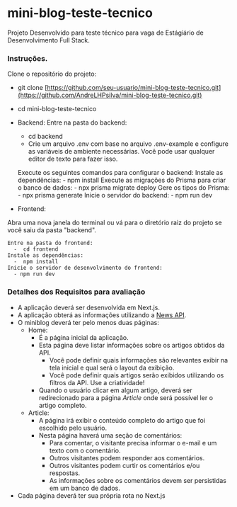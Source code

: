 # mini-blog-teste-tecnico

Projeto Desenvolvido para teste técnico para vaga de Estágiário de Desenvolvimento Full Stack.

### Instruções.

Clone o repositório do projeto:
-  git clone [https://github.com/seu-usuario/mini-blog-teste-tecnico.git](https://github.com/AndreLHPsilva/mini-blog-teste-tecnico.git)
-  cd mini-blog-teste-tecnico

-  Backend:
  Entre na pasta do backend:
    -  cd backend
    -  Crie um arquivo .env com base no arquivo .env-example e configure as variáveis de ambiente necessárias. Você pode usar qualquer editor de texto para fazer isso.
      
    Execute os seguintes comandos para configurar o backend:
      Instale as dependências:
        -  npm install
      Execute as migrações do Prisma para criar o banco de dados:
        -  npx prisma migrate deploy
      Gere os tipos do Prisma:
        -  npx prisma generate
      Inicie o servidor do backend:
        -  npm run dev

-  Frontend:
  
  Abra uma nova janela do terminal ou vá para o diretório raiz do projeto se você saiu da pasta "backend".

    Entre na pasta do frontend:
      -  cd frontend
    Instale as dependências:
      -  npm install
    Inicie o servidor de desenvolvimento do frontend:
      - npm run dev

### Detalhes dos Requisitos para avaliação
- A aplicação deverá ser desenvolvida em Next.js.
- A aplicação obterá as informações utilizando a [News API](https://news-api.lublot.dev/api-docs).
- O miniblog deverá ter pelo menos duas páginas:
  - Home: 
    - É a página inicial da aplicação.
    - Esta página deve listar informações sobre os artigos obtidos da API.
      - Você pode definir quais informações são relevantes exibir na tela inicial e qual será o layout da exibição.
      - Você pode definir quais artigos serão exibidos utilizando os filtros da API. Use a criatividade!
    - Quando o usuário clicar em algum artigo, deverá ser redirecionado para a página *Article* onde será possível ler o artigo completo.
  - Article:
    - A página irá exibir o conteúdo completo do artigo que foi escolhido pelo usuário. 
    - Nesta página haverá uma seção de comentários:
      - Para comentar, o visitante precisa informar o e-mail e um texto com o comentário.
      - Outros visitantes podem responder aos comentários.
      - Outros visitantes podem curtir os comentários e/ou respostas.
      - As informações sobre os comentários devem ser persistidas em um banco de dados.
- Cada página deverá ter sua própria rota no Next.js

